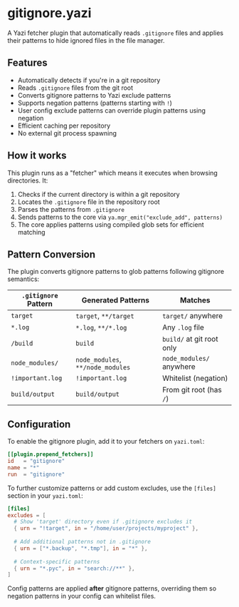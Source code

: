 # gitignore.yazi

A Yazi fetcher plugin that automatically reads `.gitignore` files and applies their patterns to hide ignored files in the file manager.

## Features

- Automatically detects if you're in a git repository
- Reads `.gitignore` files from the git root
- Converts gitignore patterns to Yazi exclude patterns
- Supports negation patterns (patterns starting with `!`)
- User config exclude patterns can override plugin patterns using negation
- Efficient caching per repository
- No external git process spawning

## How it works

This plugin runs as a "fetcher" which means it executes when browsing directories. It:

1. Checks if the current directory is within a git repository
2. Locates the `.gitignore` file in the repository root
3. Parses the patterns from `.gitignore`
4. Sends patterns to the core via `ya.mgr_emit("exclude_add", patterns)`
5. The core applies patterns using compiled glob sets for efficient matching

## Pattern Conversion

The plugin converts gitignore patterns to glob patterns following gitignore semantics:

| `.gitignore` Pattern | Generated Patterns                | Matches                   |
| -------------------- | --------------------------------- | ------------------------- |
| `target`             | `target`, `**/target`             | `target/` anywhere        |
| `*.log`              | `*.log`, `**/*.log`               | Any `.log` file           |
| `/build`             | `build`                           | `build/` at git root only |
| `node_modules/`      | `node_modules`, `**/node_modules` | `node_modules/` anywhere  |
| `!important.log`     | `!important.log`                  | Whitelist (negation)      |
| `build/output`       | `build/output`                    | From git root (has `/`)   |

## Configuration

To enable the gitignore plugin, add it to your fetchers on `yazi.toml`:

```toml
[[plugin.prepend_fetchers]]
id   = "gitignore"
name = "*"
run  = "gitignore"
```

To further customize patterns or add custom excludes, use the `[files]` section in your `yazi.toml`:

```toml
[files]
excludes = [
  # Show 'target' directory even if .gitignore excludes it
  { urn = "!target", in = "/home/user/projects/myproject" },
  
  # Add additional patterns not in .gitignore
  { urn = ["*.backup", "*.tmp"], in = "*" },
  
  # Context-specific patterns
  { urn = "*.pyc", in = "search://**" },
]
```

Config patterns are applied **after** gitignore patterns, overriding them so negation patterns in your config can whitelist files.
